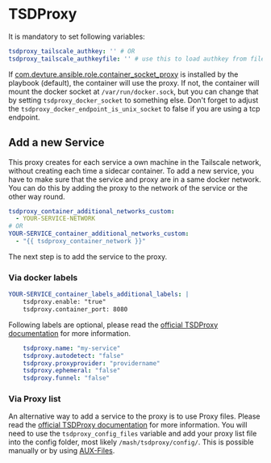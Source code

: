 # TSDProxy

It is mandatory to set following variables:

```yaml
tsdproxy_tailscale_authkey: '' # OR
tsdproxy_tailscale_authkeyfile: '' # use this to load authkey from file. If this is defined, Authkey is ignored
```
If [com.devture.ansible.role.container_socket_proxy](https://github.com/devture/com.devture.ansible.role.container_socket_proxy) is installed by the playbook (default), the container will use the proxy.
If not, the container will mount the docker socket at `/var/run/docker.sock`, but you can change that by setting `tsdproxy_docker_socket` to something else. Don't forget to adjust the `tsdproxy_docker_endpoint_is_unix_socket` to false if you are using a tcp endpoint. 

## Add a new Service
This proxy creates for each service a own machine in the Tailscale network, without creating each time a sidecar container.
To add a new service, you have to make sure that the service and proxy are in a same docker network. You can do this by adding the proxy to the network of the service or the other way round.
```yaml
tsdproxy_container_additional_networks_custom:
  - YOUR-SERVICE-NETWORK
# OR
YOUR-SERVICE_container_additional_networks_custom:
  - "{{ tsdproxy_container_network }}"
```

The next step is to add the service to the proxy. 
### Via docker labels
```yaml
YOUR-SERVICE_container_labels_additional_labels: |
	tsdproxy.enable: "true"
	tsdproxy.container_port: 8080
```
Following labels are optional, please read the [official TSDProxy documentation](https://almeidapaulopt.github.io/tsdproxy/docs/docker/) for more information. 
```yaml	
	tsdproxy.name: "my-service"
	tsdproxy.autodetect: "false"
	tsdproxy.proxyprovider: "providername"
	tsdproxy.ephemeral: "false"
	tsdproxy.funnel: "false"
```

### Via Proxy list
An alternative way to add a service to the proxy is to use Proxy files.
Please read the [official TSDProxy documentation](https://almeidapaulopt.github.io/tsdproxy/docs/files/) for more information.
You will need to use the `tsdproxy_config_files` variable and add your proxy list file into the config folder, most likely `/mash/tsdproxy/config/`.
This is possible manually or by using [AUX-Files](https://github.com/mother-of-all-self-hosting/mash-playbook/blob/main/docs/services/auxiliary.md).
